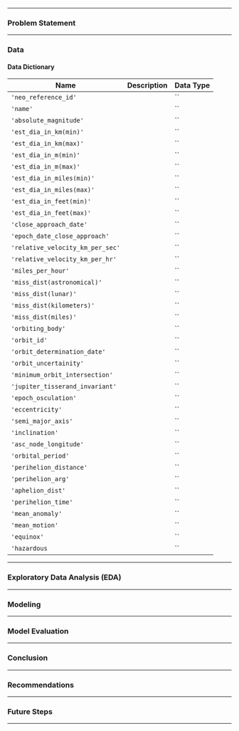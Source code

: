 
---
### Problem Statement

---
### Data

#### Data Dictionary

Name | Description | Data Type
-----|-------------|----------
`'neo_reference_id'` | |``
`'name'` | |``
`'absolute_magnitude'` | |``
`'est_dia_in_km(min)'` | |``
`'est_dia_in_km(max)'` | |``
`'est_dia_in_m(min)'` | |``
`'est_dia_in_m(max)'` | |``
`'est_dia_in_miles(min)'` | |``
`'est_dia_in_miles(max)'` | |``
`'est_dia_in_feet(min)'` | |``
`'est_dia_in_feet(max)'` | |``
`'close_approach_date'` | |``
`'epoch_date_close_approach'` | |``
`'relative_velocity_km_per_sec'` | |``
`'relative_velocity_km_per_hr'` | |``
`'miles_per_hour'` | |``
`'miss_dist(astronomical)'` | |``
`'miss_dist(lunar)'` | |``
`'miss_dist(kilometers)'` | |``
`'miss_dist(miles)'` | |``
`'orbiting_body'` | |``
`'orbit_id'` | |``
`'orbit_determination_date'` | |``
`'orbit_uncertainity'` | |``
`'minimum_orbit_intersection'` | |``
`'jupiter_tisserand_invariant'` | |``
`'epoch_osculation'` | |``
`'eccentricity'` | |``
`'semi_major_axis'` | |``
`'inclination'` | |``
`'asc_node_longitude'` | |``
`'orbital_period'` | |``
`'perihelion_distance'` | |``
`'perihelion_arg'` | |``
`'aphelion_dist'` | |``
`'perihelion_time'` | |``
`'mean_anomaly'` | |``
`'mean_motion'` | |``
`'equinox'` | |``
`'hazardous` | |``

---
### Exploratory Data Analysis (EDA)

---
### Modeling

---

### Model Evaluation

---

### Conclusion
---
### Recommendations
---

### Future Steps
---
